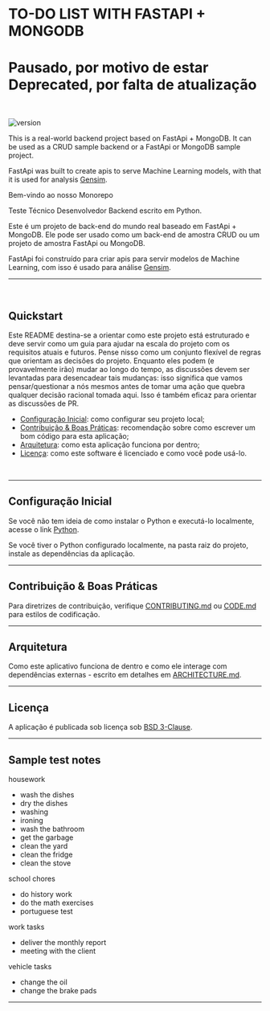 # TO-DO LIST WITH FASTAPI + MONGODB

# Pausado, por motivo de estar Deprecated, por falta de atualização

<br />

![version](https://img.shields.io/badge/version-0.0.1-blue.svg?maxAge=2592000)

This is a real-world backend project based on FastApi + MongoDB. It can be used as a CRUD sample backend or a FastApi or MongoDB sample project.

FastApi was built to create apis to serve Machine Learning models, with that it is used for analysis [Gensim](https://radimrehurek.com/gensim/).

Bem-vindo ao nosso Monorepo

Teste Técnico Desenvolvedor Backend escrito em Python.

Este é um projeto de back-end do mundo real baseado em FastApi + MongoDB. Ele pode ser usado como um back-end de amostra CRUD ou um projeto de amostra FastApi ou MongoDB.

FastApi foi construído para criar apis para servir modelos de Machine Learning, com isso é usado para análise [Gensim](https://radimrehurek.com/gensim/).

***

&nbsp;

## Quickstart


Este README destina-se a orientar como este projeto está estruturado e deve servir como um guia para ajudar na escala do projeto com os requisitos atuais e futuros. Pense nisso como um conjunto flexível de regras que orientam as decisões do projeto. Enquanto eles podem (e provavelmente irão) mudar ao longo do tempo, as discussões devem ser levantadas para desencadear tais mudanças: isso significa que vamos pensar/questionar a nós mesmos antes de tomar uma ação que quebra qualquer decisão racional tomada aqui. Isso é também eficaz para orientar as discussões de PR.

- [Configuração Inicial](#configuracao-inicial): como configurar seu projeto local;
- [Contribuição & Boas Práticas](#-contribuicao--boas-praticas): recomendação sobre como escrever um bom código para esta aplicação;
- [Arquitetura](#arquitetura): como esta aplicação funciona por dentro;
- [Licença](#licenca): como este software é licenciado e como você pode usá-lo. 

&nbsp;

***

## Configuração Inicial

Se você não tem ideia de como instalar o Python e executá-lo localmente, acesse o link [Python](https://www.python.org/downloads/).


Se você tiver o Python configurado localmente, na pasta raiz do projeto, instale as dependências da aplicação.

***

## Contribuição & Boas Práticas

Para diretrizes de contribuição, verifique [CONTRIBUTING.md](https://github.com/BrunoComitre/to-do-with-analysis/blob/main/CONTRIBUTING.md) ou [CODE.md](https://github.com/BrunoComitre/to-do-with-analysis/blob/main/CODE.md) para estilos de codificação.

***

## Arquitetura

Como este aplicativo funciona de dentro e como ele interage com dependências externas - escrito em detalhes em [ARCHITECTURE.md](ARCHITECTURE.md).

***

## Licença

A aplicação é publicada sob licença sob [BSD 3-Clause](LICENSE).

***

## Sample test notes

housework

- wash the dishes
- dry the dishes
- washing
- ironing
- wash the bathroom
- get the garbage
- clean the yard
- clean the fridge
- clean the stove

school chores

- do history work
- do the math exercises
- portuguese test

work tasks

- deliver the monthly report
- meeting with the client

vehicle tasks

- change the oil
- change the brake pads

***
